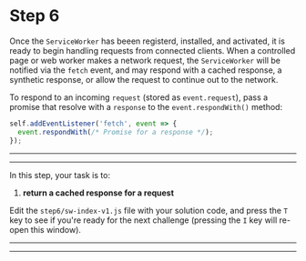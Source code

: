 # Step 6

Once the `ServiceWorker` has beeen registerd, installed, and activated, it is ready to begin handling requests from connected clients. When a controlled page or web worker makes a network request, the `ServiceWorker` will be notified via the `fetch` event, and may respond with a cached response, a synthetic response, or allow the request to continue out to the network.

To respond to an incoming `request` (stored as `event.request`), pass a promise that resolve with a `response` to the `event.respondWith()` method:

```js
self.addEventListener('fetch', event => {
  event.respondWith(/* Promise for a response */);
});
```

---
---

In this step, your task is to:

1. **return a cached response for a request**

Edit the `step6/sw-index-v1.js` file with your solution code, and press the `T` key to see if you're ready for the next challenge (pressing the `I` key will re-open this window).

---
---